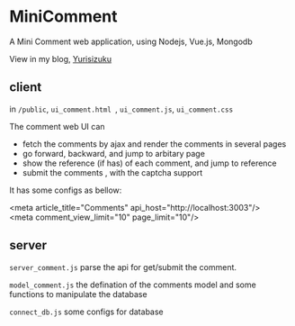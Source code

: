# MiniComment
A Mini Comment web application, using Nodejs, Vue.js,  Mongodb

View  in my blog,  [Yurisizuku](https://blog.yuris.ml/comments/)

## client

in  `/public`,  `ui_comment.html `, `ui_comment.js`, `ui_comment.css`

The comment web UI can 

- fetch the comments by ajax and render the comments in several pages
- go forward, backward, and jump to arbitary page
- show the reference (if has) of each comment, and jump to reference
- submit the comments , with the captcha support

It has some configs as bellow:

<meta article_title="Comments" api_host="http://localhost:3003"/>
<meta comment_view_limit="10" page_limit="10"/>

## server

`server_comment.js`  parse the api for get/submit the comment.

`model_comment.js`  the defination of the comments model and some functions to manipulate the database

`connect_db.js` some configs for database

 